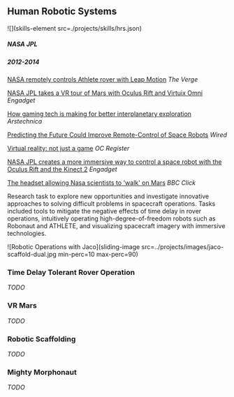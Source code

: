 ## Human Robotic Systems

![](skills-element src=./projects/skills/hrs.json)

##### NASA JPL

##### 2012-2014

[NASA remotely controls Athlete rover with Leap Motion](https://www.theverge.com/2013/3/27/4154900/nasa-athlete-leap-motion-GDC) _The Verge_

[NASA JPL takes a VR tour of Mars with Oculus Rift and Virtuix Omni](http://www.engadget.com/2013/08/05/nasa-jpl-oculus-rift-virtuix-omni/) _Engadget_

[How gaming tech is making for better interplanetary exploration](http://arstechnica.com/science/2013/10/how-gaming-tech-is-making-for-better-interplanetary-exploration/) _Arstechnica_

[Predicting the Future Could Improve Remote-Control of Space Robots](http://www.wired.com/wiredscience/2013/10/space-robot-time-delay/) _Wired_

[Virtual reality: not just a game](http://www.ocregister.com/articles/around-533108-virtual-rift.html/) _OC Register_

[NASA JPL creates a more immersive way to control a space robot with the Oculus Rift and the Kinect 2](http://www.engadget.com/2013/12/23/nasa-jpl-control-robotic-arm-kinect-2/) _Engadget_

[The headset allowing Nasa scientists to 'walk' on Mars](http://www.bbc.com/news/technology-29522600) _BBC Click_

Research task to explore new opportunities and investigate innovative approaches to solving difficult problems in spacecraft operations. Tasks included tools to mitigate the negative effects of time delay in rover operations, intuitively operating high-degree-of-freedom robots such as Robonaut and ATHLETE, and visualizing spacecraft imagery with immersive technologies.

![Robotic Operations with Jaco](sliding-image src=../projects/images/jaco-scaffold-dual.jpg min-perc=10 max-perc=90)

### Time Delay Tolerant Rover Operation
_TODO_

### VR Mars
_TODO_

### Robotic Scaffolding
_TODO_

### Mighty Morphonaut
_TODO_
